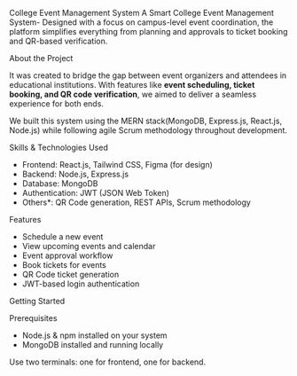 College Event Management System
A Smart College Event Management System- Designed with a focus on campus-level event coordination, the platform simplifies everything from planning and approvals to ticket booking and QR-based verification.

About the Project

It was created to bridge the gap between event organizers and attendees in educational institutions. With features like **event scheduling, ticket booking, and QR code verification**, we aimed to deliver a seamless experience for both ends.

We built this system using the MERN stack(MongoDB, Express.js, React.js, Node.js) while following agile Scrum methodology throughout development.


Skills & Technologies Used

- Frontend: React.js, Tailwind CSS, Figma (for design)
- Backend: Node.js, Express.js
- Database: MongoDB
- Authentication: JWT (JSON Web Token)
- Others*: QR Code generation, REST APIs, Scrum methodology

Features

- Schedule a new event
- View upcoming events and calendar
- Event approval workflow
- Book tickets for events
- QR Code ticket generation
- JWT-based login authentication


Getting Started

Prerequisites

- Node.js & npm installed on your system
- MongoDB installed and running locally

Use two terminals: one for frontend, one for backend.



